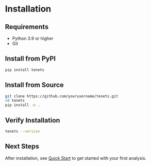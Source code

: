 # Installation

## Requirements

- Python 3.9 or higher
- Git

## Install from PyPI

```bash
pip install tenets
```

## Install from Source

```bash
git clone https://github.com/yourusername/tenets.git
cd tenets
pip install -e .
```

## Verify Installation

```bash
tenets --version
```

## Next Steps

After installation, see [Quick Start](quickstart.md) to get started with your first analysis.